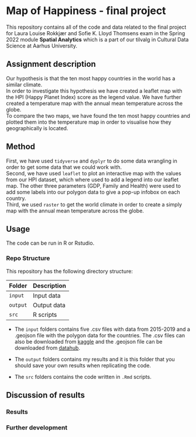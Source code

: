 # Map of Happiness - final project
This repository contains all of the code and data related to the final project for Laura Louise Rokkjær and Sofie K. Lloyd Thomsens exam in the Spring 2022 module **Spatial Analytics** which is a part of our tilvalg in Cultural Data Science at Aarhus University.  


## Assignment description 
Our hypothesis is that the ten most happy countries in the world has a similar climate.   
In order to investigate this hypothesis we have created a leaflet map with the HPI (Happy Planet Index) score as the legend value. We have further created a temperature map with the annual mean temperature across the globe.   
To compare the two maps, we have found the ten most happy countries and plotted them into the temperature map in order to visualise how they geographically is located.  


## Method
First, we have used ```tidyverse``` and ```dyplyr``` to do some data wrangling in order to get some data that we could work with.   
Second, we have used ```leaflet``` to plot an interactive map with the values from our HPI dataset, which where used to add a legend into our leaflet map. The other three parameters (GDP, Family and Health) were used to add some labels into our polygon data to give a pop-up infobox on each country.  
Third, we used ```raster``` to get the world climate in order to create a simply map with the annual mean temperature across the globe.  


## Usage
The code can be run in R or Rstudio.

### Repo Structure  
This repository has the following directory structure:  

| **Folder** | **Description** |
| ----------- | ----------- | 
| ```input``` | Input data |
| ```output``` | Output data |
| ```src``` | R scripts |


- The ```input``` folders contains five .csv files with data from 2015-2019 and a .geojson file with the polygon data for the countries. The .csv files can also be downloaded from [kaggle](https://www.kaggle.com/datasets/unsdsn/world-happiness) and the .geojson file can be downloaded from [datahub](https://datahub.io/core/geo-countries#resource-countries). 

- The ```output``` folders contains my results and it is this folder that you should save your own results when replicating the code. 

- The ```src``` folders contains the code written in ```.Rmd``` scripts. 


## Discussion of results 
### Results 

### Further development 


